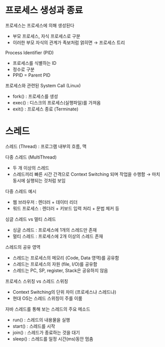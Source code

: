 # 프로세스 생성과 종료

프로세스는 프로세스에 의해 생성된다
- 부모 프로세스, 자식 프로세스로 구분
- 이러한 부모 자식의 관계가 족보처럼 얽히면 → 프로세스 트리

Process Identifier (PID)
- 프로세스를 식별하는 ID
- 정수로 구분
- PPID = Parent PID

프로세스와 관련된 System Call (Linux)
- fork() : 프로세스를 생성
- exec() : 디스크의 프로세스(실행파일)를 가져옴 
- exit() : 프로세스 종료 (Terminate)

# 스레드

스레드 (Thread) : 프로그램 내부의 흐름, 맥

다중 스레드 (MultiThread)
- 두 개 이상의 스레드
- 스레드끼리 빠른 시간 간격으로 Context Switching 되며 작업을 수행함 → 마치 동시에 실행되는 것처럼 보임

다중 스레드 예시
- 웹 브라우저 : 렌더러 + 데이터 리더
- 워드 프로세스 : 렌더러 + 키보드 입력 처리 + 문법 체커 등

싱글 스레드 vs 멀티 스레드
- 싱글 스레드 : 프로세스에 1개의 스레드만 존재
- 멀티 스레드 : 프로세스에 2개 이상의 스레드 존재

스레드의 공유 영역
- 스레드는 프로세스의 메모리 (Code, Data 영역)를 공유함
- 스레드는 프로세스의 자원 (file, I/O)를 공유함
- 스레드는 PC, SP, register, Stack은 공유하지 않음

프로세스 스위칭 vs 스레드 스위칭
- Context Switching의 단위 차이 (프로세스냐 스레드냐)
- 현대 OS는 스레드 스위칭이 주를 이룸

자바 스레드를 통해 보는 스레드의 주요 메소드
- run() : 스레드의 내용물을 실행
- start() : 스레드를 시작
- join() : 스레드가 종료하는 것을 대기
- sleep() : 스레드를 일정 시간(ms)동안 멈춤
